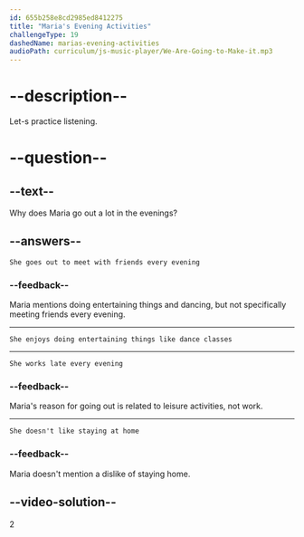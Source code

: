 ```yaml
---
id: 655b258e8cd2985ed8412275
title: "Maria's Evening Activities"
challengeType: 19
dashedName: marias-evening-activities
audioPath: curriculum/js-music-player/We-Are-Going-to-Make-it.mp3
---
```


<!--
AUDIO REFERENCE: 
Maria: Hi Brian. Well, yeah! I like doing entertaining things in the evening, so I go out a lot.
-->

# --description--

Let-s practice listening.

# --question--

## --text--

Why does Maria go out a lot in the evenings?

## --answers--

`She goes out to meet with friends every evening`

### --feedback--

Maria mentions doing entertaining things and dancing, but not specifically meeting friends every evening.

---

`She enjoys doing entertaining things like dance classes`

---

`She works late every evening`

### --feedback--

Maria's reason for going out is related to leisure activities, not work.

---

`She doesn't like staying at home`

### --feedback--

Maria doesn't mention a dislike of staying home.

## --video-solution--

2
